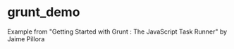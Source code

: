 # grunt_demo
Example from "Getting Started with Grunt : The JavaScript Task Runner" by Jaime Pillora

